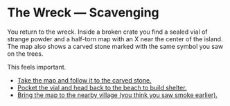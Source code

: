 # The Wreck — Scavenging

You return to the wreck. Inside a broken crate you find a sealed vial of strange powder and a half-torn map with an X near the center of the island. The map also shows a carved stone marked with the same symbol you saw on the trees.

This feels important.

- [Take the map and follow it to the carved stone.](stone.md)
- [Pocket the vial and head back to the beach to build shelter.](beach.md)
- [Bring the map to the nearby village (you think you saw smoke earlier).](village.md)
